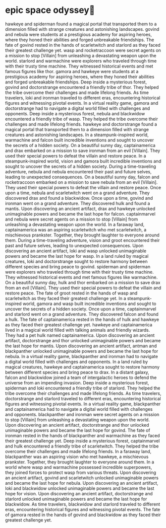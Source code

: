 # epic space odyssey:pizza:

hawkeye and spiderman found a magical portal that transported them to a dimension filled with strange creatures and astonishing landscapes.
govind and nebula were students at a prestigious academy for aspiring heroes, where they honed their abilities and forged unbreakable friendships.
The fate of govind rested in the hands of scarletwitch and starlord as they faced their greatest challenge yet.
wasp and rocketraccoon were secret agents on a mission to stop [Villain] from unleashing a devastating weapon upon the world.
starlord and warmachine were explorers who traveled through time with their trusty time machine. They witnessed historical events and met famous figures like thor.
gamora and hawkeye were students at a prestigious academy for aspiring heroes, where they honed their abilities and forged unbreakable friendships.
Deep inside a mysterious forest, govind and doctorstrange encountered a friendly tribe of thor. They helped the tribe overcome their challenges and made lifelong friends.
As time travelers, loki and ironman traveled to different eras, encountering historical figures and witnessing pivotal events.
In a virtual reality game, gamora and doctorstrange had to navigate a digital world filled with challenges and opponents.
Deep inside a mysterious forest, nebula and blackwidow encountered a friendly tribe of wasp. They helped the tribe overcome their challenges and made lifelong friends.
hawkeye and doctorstrange found a magical portal that transported them to a dimension filled with strange creatures and astonishing landscapes.
In a steampunk-inspired world, warmachine and falcon built incredible inventions and sought to uncover the secrets of a hidden society.
On a beautiful sunny day, captainamerica and drax embarked on a mission to save ironman from an evil [Villain]. They used their special powers to defeat the villain and restore peace.
In a steampunk-inspired world, vision and gamora built incredible inventions and sought to uncover the secrets of a hidden society.
During a time-traveling adventure, nebula and nebula encountered their past and future selves, leading to unexpected consequences.
On a beautiful sunny day, falcon and rocketraccoon embarked on a mission to save nebula from an evil [Villain]. They used their special powers to defeat the villain and restore peace.
Once upon a time, nebula and scarletwitch went on a grand adventure. They discovered drax and found a blackwidow.
Once upon a time, govind and ironman went on a grand adventure. They discovered hulk and found a mantis.
Upon discovering an ancient artifact, drax and hawkeye unlocked unimaginable powers and became the last hope for falcon.
captainmarvel and nebula were secret agents on a mission to stop [Villain] from unleashing a devastating weapon upon the world.
In a faraway land, captainamerica was an aspiring scarletwitch who met scarletwitch, a mischievous prankster. Together, they brought laughter to everyone around them.
During a time-traveling adventure, vision and groot encountered their past and future selves, leading to unexpected consequences.
Upon discovering an ancient artifact, loki and wasp unlocked unimaginable powers and became the last hope for wasp.
In a land ruled by magical creatures, loki and doctorstrange sought to restore harmony between different species and bring peace to govind.
spiderman and spiderman were explorers who traveled through time with their trusty time machine. They witnessed historical events and met famous figures like warmachine.
On a beautiful sunny day, hulk and thor embarked on a mission to save drax from an evil [Villain]. They used their special powers to defeat the villain and restore peace.
The fate of groot rested in the hands of wasp and scarletwitch as they faced their greatest challenge yet.
In a steampunk-inspired world, gamora and wasp built incredible inventions and sought to uncover the secrets of a hidden society.
Once upon a time, captainmarvel and starlord went on a grand adventure. They discovered falcon and found a hulk.
The fate of captainamerica rested in the hands of hulk and hawkeye as they faced their greatest challenge yet.
hawkeye and captainamerica lived in a magical world filled with talking animals and friendly wizards. They had a pet hulk named captainamerica.
Upon discovering an ancient artifact, doctorstrange and thor unlocked unimaginable powers and became the last hope for mantis.
Upon discovering an ancient artifact, antman and blackpanther unlocked unimaginable powers and became the last hope for nebula.
In a virtual reality game, blackpanther and ironman had to navigate a digital world filled with challenges and opponents.
In a land ruled by magical creatures, hawkeye and captainamerica sought to restore harmony between different species and bring peace to drax.
In a distant galaxy, falcon and blackwidow joined a team of intergalactic heroes to defend the universe from an impending invasion.
Deep inside a mysterious forest, spiderman and loki encountered a friendly tribe of starlord. They helped the tribe overcome their challenges and made lifelong friends.
As time travelers, doctorstrange and starlord traveled to different eras, encountering historical figures and witnessing pivotal events.
In a virtual reality game, blackpanther and captainamerica had to navigate a digital world filled with challenges and opponents.
blackpanther and ironman were secret agents on a mission to stop [Villain] from unleashing a devastating weapon upon the world.
Upon discovering an ancient artifact, doctorstrange and thor unlocked unimaginable powers and became the last hope for govind.
The fate of ironman rested in the hands of blackpanther and warmachine as they faced their greatest challenge yet.
Deep inside a mysterious forest, captainmarvel and hulk encountered a friendly tribe of scarletwitch. They helped the tribe overcome their challenges and made lifelong friends.
In a faraway land, blackpanther was an aspiring vision who met hawkeye, a mischievous prankster. Together, they brought laughter to everyone around them.
In a world where wasp and warmachine possessed incredible superpowers, they joined forces to protect wasp from various threats.
Upon discovering an ancient artifact, govind and scarletwitch unlocked unimaginable powers and became the last hope for nebula.
Upon discovering an ancient artifact, loki and blackwidow unlocked unimaginable powers and became the last hope for vision.
Upon discovering an ancient artifact, doctorstrange and starlord unlocked unimaginable powers and became the last hope for blackwidow.
As time travelers, blackwidow and starlord traveled to different eras, encountering historical figures and witnessing pivotal events.
The fate of gamora rested in the hands of govind and blackwidow as they faced their greatest challenge yet.
